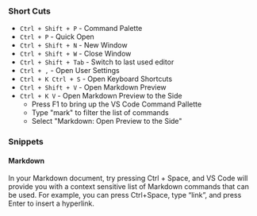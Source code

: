 ### Short Cuts

* `Ctrl + Shift + P` - Command Palette
* `Ctrl + P` - Quick Open
* `Ctrl + Shift + N` - New Window
* `Ctrl + Shift + W` - Close Window
* `Ctrl + Shift + Tab` - Switch to last used editor
* `Ctrl + ,` - Open User Settings
* `Ctrl + K Ctrl + S` - Open Keyboard Shortcuts
* `Ctrl + Shift + V` - Open Markdown Preview
* `Ctrl + K V` - Open Markdown Preview to the Side
  * Press F1 to bring up the VS Code Command Pallette
  * Type "mark" to filter the list of commands
  * Select "Markdown: Open Preview to the Side"

### Snippets

#### Markdown

In your Markdown document, try pressing Ctrl + Space, and VS Code will provide you with a context sensitive list of Markdown
commands that can be used.  For example, you can press Ctrl+Space, type “link”, and press Enter to insert a hyperlink.
